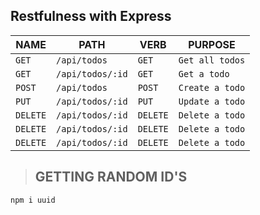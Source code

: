 ## Restfulness with Express

| NAME       |  PATH      |   VERB    | PURPOSE  |
|------------|------------|------------|---------|
| `GET`      | `/api/todos`| `GET`     | `Get all todos` |
| `GET`      | `/api/todos/:id`| `GET`     | `Get a todo` |
| `POST`     | `/api/todos`| `POST`    | `Create a todo` |
| `PUT`      | `/api/todos/:id`| `PUT`    | `Update a todo` |
| `DELETE`   | `/api/todos/:id`| `DELETE`  | `Delete a todo` |
| `DELETE`   | `/api/todos/:id`| `DELETE`  | `Delete a todo` |
| `DELETE`   | `/api/todos/:id`| `DELETE`  | `Delete a todo` |


> ## GETTING RANDOM ID'S

```npm i uuid```
